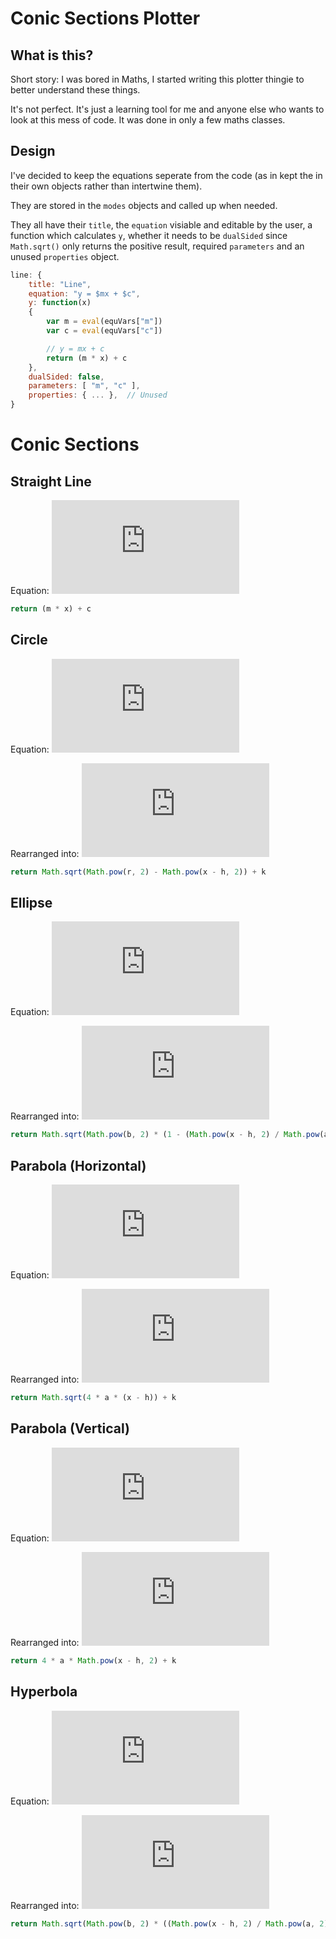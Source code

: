 # Conic Sections Plotter
## What is this?
Short story: I was bored in Maths, I started writing this plotter thingie to better understand these things.

It's not perfect. It's just a learning tool for me and anyone else who wants to look at this mess of code. It was done in only a few maths classes.

## Design
I've decided to keep the equations seperate from the code (as in kept the in their own objects rather than intertwine them).

They are stored in the `modes` objects and called up when needed.

They all have their `title`, the `equation` visiable and editable by the user, a function which calculates `y`, whether it needs to be `dualSided` since `Math.sqrt()` only returns the positive result, required `parameters` and an unused `properties` object.

```js
line: {
    title: "Line",
    equation: "y = $mx + $c",
    y: function(x)
    {
        var m = eval(equVars["m"])
        var c = eval(equVars["c"])

        // y = mx + c
        return (m * x) + c
    },
    dualSided: false,
    parameters: [ "m", "c" ],
    properties: { ... },  // Unused
}
```

# Conic Sections
## Straight Line
Equation: ![y = mx + c](https://latex.codecogs.com/gif.latex?y%3Dmx&plus;c)

```js
return (m * x) + c
```

## Circle
Equation: ![r^2 = (x - h)^2 + (y - k)^2](https://latex.codecogs.com/gif.latex?r%5E2%3D%28x-h%29%5E2&plus;%28y-k%29%5E2)

Rearranged into: ![\sqrt{r^2 - (x-h)^2} + k](https://latex.codecogs.com/gif.latex?%5Csqrt%7Br%5E2%20-%20%28x-h%29%5E2%7D%20&plus;%20k)

```js
return Math.sqrt(Math.pow(r, 2) - Math.pow(x - h, 2)) + k
```

## Ellipse
Equation: ![1 = \frac{(x-h)^2}{a^2}+\frac{(y-k)^2}{b^2}](https://latex.codecogs.com/gif.latex?1%20%3D%20%5Cfrac%7B%28x-h%29%5E2%7D%7Ba%5E2%7D&plus;%5Cfrac%7B%28y-k%29%5E2%7D%7Bb%5E2%7D)

Rearranged into: ![\sqrt{b^2 \left(1 - \frac{(x-h)^2}{a^2}\right)} + k](https://latex.codecogs.com/gif.latex?%5Csqrt%7Bb%5E2%20%5Cleft%281%20-%20%5Cfrac%7B%28x-h%29%5E2%7D%7Ba%5E2%7D%5Cright%29%7D%20&plus;%20k)

```js
return Math.sqrt(Math.pow(b, 2) * (1 - (Math.pow(x - h, 2) / Math.pow(a, 2)))) + k
```

## Parabola (Horizontal)
Equation: ![(y-k)^2 = 4a(x-h)](https://latex.codecogs.com/gif.latex?%28y-k%29%5E2%20%3D%204a%28x-h%29)

Rearranged into: ![\sqrt{4a(x-h)} + k](https://latex.codecogs.com/gif.latex?%5Csqrt%7B4a%28x-h%29%7D%20&plus;%20k)

```js
return Math.sqrt(4 * a * (x - h)) + k
```

## Parabola (Vertical)
Equation: ![y - k = 4a(x - h)^2](https://latex.codecogs.com/gif.latex?y%20-%20k%20%3D%204a%28x%20-%20h%29%5E2)

Rearranged into: ![4a(x-h^2) + k](https://latex.codecogs.com/gif.latex?4a%28x-h%5E2%29%20&plus;%20k)

```js
return 4 * a * Math.pow(x - h, 2) + k
```

## Hyperbola
Equation: ![1 = \frac{(x-h)^2}{a^2} - \frac{(y-k)^2}{b^2}](https://latex.codecogs.com/gif.latex?1%20%3D%20%5Cfrac%7B%28x-h%29%5E2%7D%7Ba%5E2%7D%20-%20%5Cfrac%7B%28y-k%29%5E2%7D%7Bb%5E2%7D)

Rearranged into: ![\sqrt{ b^2\left(\frac{ (x - k)^2 }{a^2} \right) - 1} + k](https://latex.codecogs.com/gif.latex?%5Csqrt%7B%20b%5E2%5Cleft%28%5Cfrac%7B%20%28x%20-%20k%29%5E2%20%7D%7Ba%5E2%7D%20%5Cright%29%20-%201%7D%20&plus;%20k)

```js
return Math.sqrt(Math.pow(b, 2) * ((Math.pow(x - h, 2) / Math.pow(a, 2))) - 1) + k
```
